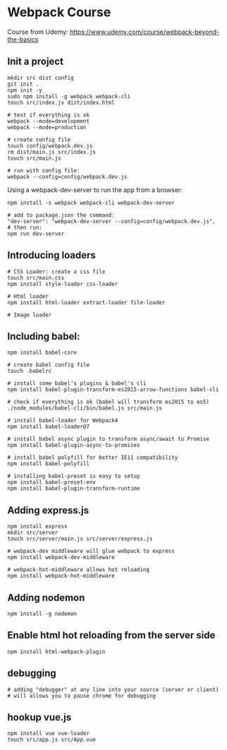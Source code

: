 # Webpack Course

Course from Udemy: https://www.udemy.com/course/webpack-beyond-the-basics

## Init a project
```
mkdir src dist config
git init .
npm init -y
sudo npm install -g webpack webpack-cli
touch src/index.js dist/index.html

# test if everything is ok
webpack --mode=development
webpack --mode=production

# create config file
touch config/webpack.dev.js
rm dist/main.js src/index.js
touch src/main.js

# run with config file:
webpack --config=config/webpack.dev.js

```

Using a webpack-dev-server to run the app from a browser:
```
npm install -s webpack webpack-cli webpack-dev-server

# add to package.json the command:
"dev-server": "webpack-dev-server --config=config/webpack.dev.js",
# then run:
npm run dev-server
```
## Introducing loaders
```
# CSS Loader: create a css file
touch src/main.css
npm install style-loader css-loader

# Html loader
npm install html-loader extract-loader file-loader

# Image loader

```

## Including babel:
```
npm install babel-core

# create babel config file
touch .babelrc

# install some babel's plugins & babel's cli
npm install babel-plugin-transform-es2015-arrow-functions babel-cli

# check if everything is ok (babel will transform es2015 to es5)
./node_modules/babel-cli/bin/babel.js src/main.js

# install babel-loader for Webpack4
npm install babel-loader@7

# install babel async plugin to transform async/await to Promise
npm install babel-plugin-async-to-promises

# install babel polyfill for better IE11 compatibility
npm install babel-polyfill

# installing babel-preset is easy to setup
npm install babel-preset-env
npm install babel-plugin-transform-runtime
```

## Adding express.js
```
npm install express
mkdir src/server
touch src/server/main.js src/server/express.js

# webpack-dev middleware will glue webpack to express
npm install webpack-dev-middleware

# webpack-hot-middleware allows hot reloading
npm install webpack-hot-middleware
```

## Adding nodemon
```
npm install -g nodemon
```

## Enable html hot reloading from the server side
```
npm install html-webpack-plugin
```

## debugging
```
# adding "debugger" at any line into your source (server or client)
# will allows you to pause chrome for debugging
```

## hookup vue.js
```
npm install vue vue-loader
touch src/app.js src/App.vue
```

